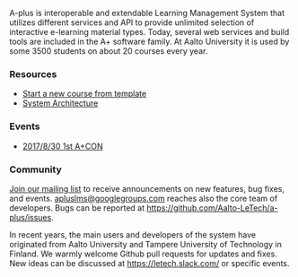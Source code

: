 A-plus is interoperable and extendable Learning Management System
that utilizes different services and API to provide unlimited
selection of interactive e-learning material types. Today, several
web services and build tools are included in the A+ software family.
At Aalto University it is used by some 3500 students on about
20 courses every year.

### Resources

* [Start a new course from template](https://github.com/A-plus-LMS/course-templates)
* [System Architecture](architecture/)

### Events

* [2017/8/30 1st A+CON](events/1st-a-plus-con/)

### Community

[Join our mailing list](https://groups.google.com/forum/#!forum/apluslms) to
receive announcements on new features, bug fixes, and events.
<apluslms@googlegroups.com> reaches also the core team of developers.
Bugs can be reported at <https://github.com/Aalto-LeTech/a-plus/issues>.

In recent years, the main users and developers of the system have originated
from Aalto University and Tampere University of Technology in Finland. We warmly
welcome Github pull requests for updates and fixes. New ideas can be discussed
at <https://letech.slack.com/> or specific events.
